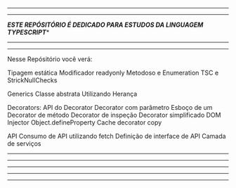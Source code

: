 *******************************************************************************
*******************************************************************************
*******ESTE REPÓSITÓRIO É DEDICADO PARA ESTUDOS DA LINGUAGEM TYPESCRIPT********
*******************************************************************************
*******************************************************************************

Nesse Repósitório você verá:

Tipagem estática
Modificador readyonly
Metodoso e Enumeration
TSC e StrickNullChecks

Generics
Classe abstrata
Utilizando Herança

Decorators:
API do Decorator
Decorator com parâmetro
Esboço de um Decorator de método
Decorator de inspeção
Decorator simplificado
DOM Injector
Object.defineProperty
Cache decorator copy

API
Consumo de API utilizando fetch
Definição de interface de API
Camada de serviços

*******************************************************************************
*******************************************************************************
*******************************************************************************
*******************************************************************************
*******************************************************************************